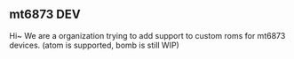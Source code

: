 ## mt6873 DEV

Hi~
We are a organization trying to add support to custom roms for mt6873 devices. (atom is supported, bomb is still WIP)
